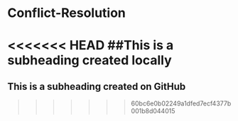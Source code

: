 # Conflict-Resolution

<<<<<<< HEAD
##This is a subheading created locally
=======
## This is a subheading created on GitHub
>>>>>>> 60bc6e0b02249a1dfed7ecf4377b001b8d044015
